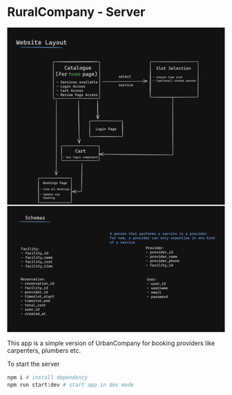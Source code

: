 # RuralCompany - Server

![alt text](image-1.png)
![alt text](image-2.png)

This app is a simple version of UrbanCompany for booking providers like carpenters, plumbers etc.

To start the server

```bash
npm i # install dependency
npm run start:dev # start app in dev mode
```
